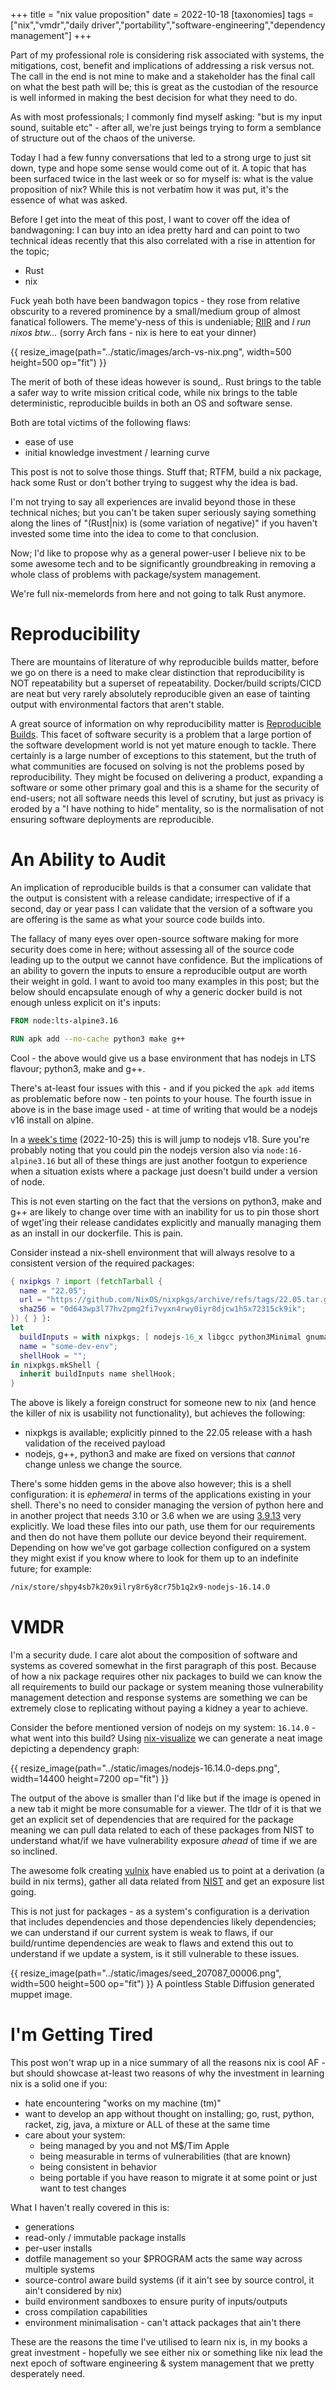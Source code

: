 +++
title = "nix value proposition"
date = 2022-10-18
[taxonomies]
tags = ["nix","vmdr","daily driver","portability","software-engineering","dependency management"]
+++

Part of my professional role is considering risk associated with systems, the mitigations, cost, benefit and implications
of addressing a risk versus not. The call in the end is not mine to make and a stakeholder has the final call on what the best path
will be; this is great as the custodian of the resource is well informed in making the best decision for what they need to do.

As with most professionals; I commonly find myself asking: "but is my input sound, suitable etc" - after all, we're just beings
trying to form a semblance of structure out of the chaos of the universe.

Today I had a few funny conversations that led to a strong urge to just sit down, type and hope some sense would come out of it.
A topic that has been surfaced twice in the last week or so for myself is: what is the value proposition of nix? While this is
not verbatim how it was put, it's the essence of what was asked.

Before I get into the meat of this post, I want to cover off the idea of bandwagoning: I can buy into an idea pretty hard and can point to
two technical ideas recently that this also correlated with a rise in attention for the topic;

- Rust
- nix

Fuck yeah both have been bandwagon topics - they rose from relative obscurity to a revered prominence by a small/medium group of almost
fanatical followers. The meme'y-ness of this is undeniable; [RIIR](https://github.com/ansuz/RIIR) and _I run nixos btw..._ (sorry Arch fans - nix is here to eat your dinner)

{{ resize_image(path="../static/images/arch-vs-nix.png", width=500 height=500 op="fit") }}

The merit of both of these ideas however is sound,. Rust brings to the table a safer way to write mission critical code, while nix
brings to the table deterministic, reproducible builds in both an OS and software sense.

Both are total victims of the following flaws:

- ease of use
- initial knowledge investment / learning curve

This post is not to solve those things. Stuff that; RTFM, build a nix package, hack some Rust or don't bother trying to suggest why the idea is bad.

I'm not trying to say all experiences are invalid beyond those in these technical niches; but you can't be taken super seriously saying something along the
lines of "(Rust|nix) is (some variation of negative)" if you haven't invested some time into the idea to come to that conclusion.

Now; I'd like to propose why as a general power-user I believe nix to be some awesome tech and to be significantly groundbreaking in removing a whole class
of problems with package/system management.

We're full nix-memelords from here and not going to talk Rust anymore.

# Reproducibility

There are mountains of literature of why reproducible builds matter, before we go on there is a need to make clear distinction that reproducibility is
NOT repeatability but a superset of repeatability. Docker/build scripts/CICD are neat but very rarely absolutely reproducible given an ease of tainting
output with environmental factors that aren't stable.

A great source of information on why reproducibility matter is [Reproducible Builds](https://reproducible-builds.org/). This facet of
software security is a problem that a large portion of the software development world is not yet mature enough to tackle. There certainly
is a large number of exceptions to this statement, but the truth of what communities are focused on solving is not the problems posed by
reproducibility. They might be focused on delivering a product, expanding a software or some other primary goal and this is a shame for the
security of end-users; not all software needs this level of scrutiny, but just as privacy is eroded by a "I have nothing to hide" mentality,
so is the normalisation of not ensuring software deployments are reproducible.

# An Ability to Audit

An implication of reproducible builds is that a consumer can validate that the output is consistent with a release candidate; irrespective of
if a second, day or year pass I can validate that the version of a software you are offering is the same as what your source code builds into.

The fallacy of many eyes over open-source software making for more security does come in here; without assessing all of the source code leading up
to the output we cannot have confidence. But the implications of an ability to govern the inputs to ensure a reproducible output are worth their weight
in gold. I want to avoid too many examples in this post; but the below should encapsulate enough of why a generic docker build is not enough unless
explicit on it's inputs:

```dockerfile
FROM node:lts-alpine3.16

RUN apk add --no-cache python3 make g++
```

Cool - the above would give us a base environment that has nodejs in LTS flavour; python3, make and g++.

There's at-least four issues with this - and if you picked the `apk add` items as problematic before now - ten points to your house.
The fourth issue in above is in the base image used - at time of writing that would be a nodejs v16 install on alpine.

In a [week's time](https://github.com/nodejs/release#release-schedule) (2022-10-25) this is will jump to nodejs v18. Sure you're probably noting that you could pin the nodejs version also via `node:16-alpine3.16` but all of these things are just another footgun to experience when a situation exists where a package just doesn't build under a version of node.

This is not even starting on the fact that the versions on python3, make and g++ are likely to change over time with an inability for us to pin those short of wget'ing their release candidates explicitly and manually managing them as an install in our dockerfile. This is pain.

Consider instead a nix-shell environment that will always resolve to a consistent version of the required packages:

```nix
{ nxipkgs ? import (fetchTarball {
  name = "22.05";
  url = "https://github.com/NixOS/nixpkgs/archive/refs/tags/22.05.tar.gz";
  sha256 = "0d643wp3l77hv2pmg2fi7vyxn4rwy0iyr8djcw1h5x72315ck9ik";
}) { } }:
let
  buildInputs = with nixpkgs; [ nodejs-16_x libgcc python3Minimal gnumake ];
  name = "some-dev-env";
  shellHook = "";
in nixpkgs.mkShell {
  inherit buildInputs name shellHook;
}
```

The above is likely a foreign construct for someone new to nix (and hence the killer of nix is usability not functionality), but achieves the following:

- nixpkgs is available; explicitly pinned to the 22.05 release with a hash validation of the received payload
- nodejs, g++, python3 and make are fixed on versions that _cannot_ change unless we change the source.

There's some hidden gems in the above also however; this is a shell configuration: it is _ephemeral_ in terms of the applications existing in your shell.
There's no need to consider managing the version of python here and in another project that needs 3.10 or 3.6 when we are using
[3.9.13](https://search.nixos.org/packages?channel=22.05&show=python3Minimal&from=0&size=50&sort=relevance&type=packages&query=python3Min) very explicitly.
We load these files into our path, use them for our requirements and then do not have them pollute our device beyond their requirement. Depending on how we've got
garbage collection configured on a system they might exist if you know where to look for them up to an indefinite future; for example:

```sh
/nix/store/shpy4sb7k20x9ilry8r6y8cr75b1q2x9-nodejs-16.14.0
```

# VMDR

I'm a security dude. I care alot about the composition of software and systems as covered somewhat in the first paragraph of this post.
Because of how a nix package requires other nix packages to build we can know the all requirements to build our package or system meaning
those vulnerability management detection and response systems are something we can be extremely close to replicating without paying a kidney a
year to achieve.

Consider the before mentioned version of nodejs on my system: `16.14.0` - what went into this build? Using [nix-visualize](https://github.com/craigmbooth/nix-visualize) we can generate a neat image depicting a dependency graph:

{{ resize_image(path="../static/images/nodejs-16.14.0-deps.png", width=14400 height=7200 op="fit") }}

The output of the above is smaller than I'd like but if the image is opened in a new tab it might be more consumable for a viewer. The tldr of it is that we get an explicit set of dependencies that are required for the package meaning we can pull data related to each of these packages from NIST to understand what/if we have vulnerability exposure _ahead_ of time if we are so inclined.

The awesome folk creating [vulnix](https://github.com/flyingcircusio/vulnix) have enabled us to point at a derivation (a build in nix terms), gather all data related from [NIST](https://nvd.nist.gov/vuln/) and get an exposure list going.

This is not just for packages - as a system's configuration is a derivation that includes
dependencies and those dependencies likely dependencies; we can understand if our current system is weak to flaws, if our build/runtime dependencies are weak to flaws
and extend this out to understand if we update a system, is it still vulnerable to these issues.

{{ resize_image(path="../static/images/seed_207087_00006.png", width=500 height=500 op="fit") }}
A pointless Stable Diffusion generated muppet image.

# I'm Getting Tired

This post won't wrap up in a nice summary of all the reasons nix is cool AF - but should showcase at-least two reasons of why
the investment in learning nix is a solid one if you:

- hate encountering "works on my machine (tm)"
- want to develop an app without thought on installing; go, rust, python, racket, zig, java, a mixture or ALL of these at the same time
- care about your system:
  - being managed by you and not M$/Tim Apple
  - being measurable in terms of vulnerabilities (that are known)
  - being consistent in behavior
  - being portable if you have reason to migrate it at some point or just want to test changes

What I haven't really covered in this is:

- generations
- read-only / immutable package installs
- per-user installs
- dotfile management so your $PROGRAM acts the same way across multiple systems
- source-control aware build systems (if it ain't see by source control, it ain't considered by nix)
- build environment sandboxes to ensure purity of inputs/outputs
- cross compilation capabilities
- environment minimalisation - can't attack packages that ain't there

These are the reasons the time I've utilised to learn nix is, in my books a great investment - hopefully we see either nix or
something like nix lead the next epoch of software engineering & system management that we pretty desperately need.
